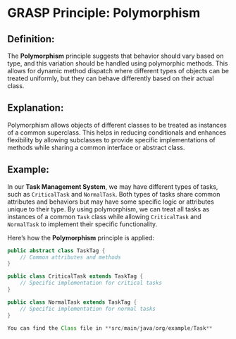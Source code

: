 # GRASP Principle: Polymorphism

## Definition:

The **Polymorphism** principle suggests that behavior should vary based on type, and this variation should be handled using polymorphic methods. This allows for dynamic method dispatch where different types of objects can be treated uniformly, but they can behave differently based on their actual class.

## Explanation:

Polymorphism allows objects of different classes to be treated as instances of a common superclass. This helps in reducing conditionals and enhances flexibility by allowing subclasses to provide specific implementations of methods while sharing a common interface or abstract class.

## Example:

In our **Task Management System**, we may have different types of tasks, such as `CriticalTask` and `NormalTask`. Both types of tasks share common attributes and behaviors but may have some specific logic or attributes unique to their type. By using polymorphism, we can treat all tasks as instances of a common `Task` class while allowing `CriticalTask` and `NormalTask` to implement their specific functionality.

Here’s how the **Polymorphism** principle is applied:

```java
public abstract class TaskTag {
    // Common attributes and methods
}

public class CriticalTask extends TaskTag {
    // Specific implementation for critical tasks
}

public class NormalTask extends TaskTag {
    // Specific implementation for normal tasks
}

You can find the Class file in **src/main/java/org/example/Task** 
